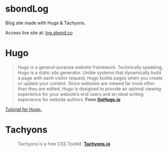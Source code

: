 # sbondLog
Blog site made with Hugo & Tachyons.

Access live site at: [log.sbond.co](https://log.sbond.co)

# Hugo
> Hugo is a general-purpose website framework. Technically speaking, Hugo is a static site generator. Unlike systems that dynamically build a page with each visitor request, Hugo builds pages when you create or update your content. Since websites are viewed far more often than they are edited, Hugo is designed to provide an optimal viewing experience for your website’s end users and an ideal writing experience for website authors.
**From [GoHugo.io](https://gohugo.io/about/what-is-hugo/)**

[Tutorial for Hugo.](https://www.youtube.com/watch?v=qtIqKaDlqXo)

# Tachyons
> Tachyons is a free CSS Toolkit.
**[Tachyons.io](http://tachyons.io/)**

